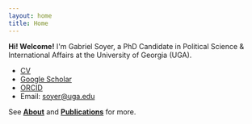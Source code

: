 ```yaml
---
layout: home
title: Home
---
```



**Hi! Welcome!** I'm Gabriel Soyer, a PhD Candidate in Political Science & International Affairs at the University of Georgia (UGA). 


- [CV](/assets/cv/cv.pdf)  
- [Google Scholar](https://scholar.google.com/citations?user=YF_cAGQAAAAJ&hl=pt-BR)  
- [ORCID](https://orcid.org/0000-0002-1700-242X)  
- Email: soyer@uga.edu


See **[About](/about/)** and **[Publications](/publications/)** for more.
